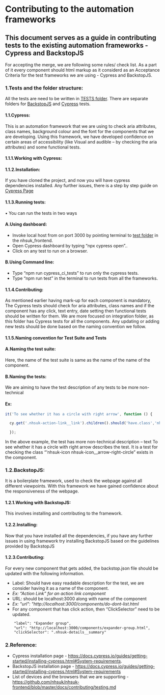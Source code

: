 # Contributing to the automation frameworks


## This document serves as a guide in contributing tests to the existing automation frameworks - Cypress and BackstopJS

For accepting the merge, we are following some rules/ check list. As a part of it every component should html markup as it considerd as an Acceptance Criteria for the test frameworks we are using - Cypress and BackstopJS.

### **1.Tests and the folder structure:**  
All the tests are need to be written in [TESTS folder](https://github.com/nhsuk/nhsuk-frontend/tree/master/tests). There are separate folders for [BackstopJS](https://github.com/garris/BackstopJS) and [Cypress](https://www.cypress.io/) tests. 

#### **1.1.Cypress:** 
This is an automation framework that we are using to check aria attributes, class names, background colour and the font for the components that we are developing. Using this framework, we have developed confidence on certain areas of accessibility (like Visual and audible – by checking the aria attributes) and some functional tests.

#### **1.1.1.Working with Cypress:** 

#### **1.1.2.Installation:**  
If you have cloned the project, and now you will have cypress dependencies installed. Any further issues, there is a step by step guide on [Cypress Page](https://docs.cypress.io/guides/getting-started/installing-cypress.html#System-requirements)

#### **1.1.3.Running tests:** 

•	You can run the tests in two ways

#### **A.Using dashboard:** 

*	Invoke local host from on port 3000 by pointing terminal to  [test folder](https://github.com/nhsuk/nhsuk-frontend/tree/master/tests) in the nhsuk_frontend. 
*	Open Cypress dashboard by typing “npx cypress open”..
*	Click on any test to run on a browser.

#### **B.Using Command line:** 
*	Type “npm run cypress_ci_tests” to run only the cypress tests.
*	 Type “npm run test” in the terminal to run tests from all the frameworks.


#### **1.1.4.Contributing:** 
As mentioned earlier having mark-up for each component is mandatory, The Cypress tests should check for aria attributes, class names and if the component has any click, text entry, date setting then functional tests should be written for them. We are more focused on integration folder, as this folder has Cypress tests for all the components. Any updating or adding new tests should be done based on the naming convention we follow.

#### **1.1.5.Naming convention for Test Suite and Tests**
#### **A.Naming the test suite:**  

Here, the name of the test suite is same as the name of the name of the component. 

#### **B.Naming the tests:** 

We are aiming to have the test description of any tests to be more non-technical

#### **Ex:** 

```js
it('To see whether it has a circle with right arrow', function () {

  cy.get('.nhsuk-action-link__link').children().should('have.class','nhsuk-icon nhsuk-icon__arrow-right-circle')
  
  });
```

In the above example, the test has more non-technical description – text To see whether it has a circle with right arrow describes the test. It is a test for checking the class “'nhsuk-icon nhsuk-icon__arrow-right-circle” exists in the component.

### **1.2.BackstopJS:**
It is a boilerplate framework, used to check the webpage against all different viewpoints. With this framework we have gained confidence about the responsiveness of the webpage.

#### **1.2.1.Working with BackstopJS:** 
This involves installing and contributing to the framework. 

#### **1.2.2.Installing:** 
Now that you have installed all the dependencies, if you have any further issues in using framework try installing BackstopJS based on the guidelines provided by BackstopJS

#### **1.2.3.Contributing:**
For every new component that gets added, the backstop.json file should be updated with the following information.

*	Label: Should have easy readable description for the test, we are consider having it as a name of the component.
* *Ex: “Action Link” for an action link component*
*	URL: should be localhost:3000 along with name of the component
* *Ex: "url": "http://localhost:3000/components/do-dont-list.html*
* For any component that has click action, then “ClickSelector” need to be updated.
 
```html
    "label": "Expander group",
    "url": "http://localhost:3000/components/expander-group.html",
    "clickSelector": ".nhsuk-details__summary"
```

### **2.Reference:**
*	Cypress installation page - https://docs.cypress.io/guides/getting-started/installing-cypress.html#System-requirements.
*	BackstopJS installation page - https://docs.cypress.io/guides/getting-started/installing-cypress.html#System-requirements
*	List of devices and the browsers that we are supporting  - https://github.com/nhsuk/nhsuk-frontend/blob/master/docs/contributing/testing.md
